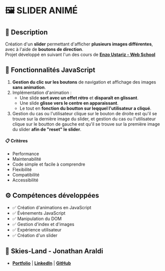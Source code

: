 # 🖼️ SLIDER ANIMÉ

## 📖 Description
Création d'un **slider** permettant d'afficher **plusieurs images différentes**, avec à l'aide de **boutons de direction**.<br>
Projet développé en suivant l'un des cours de **[Enzo Ustariz - Web School](https://www.udemy.com/user/ustariz-enzo/)** 

## 🔧 Fonctionnalités JavaScript
1. **Gestion du clic sur les boutons** de navigation et affichage des images **sans animation**.
2. Implémentation d'animation :
    - Une slide **sort avec un effet rétro** et **disparaît en glissant**.
    - Une slide **glisse vers le centre en apparaissant**.
    - Le tout en **fonction du boutton sur leqquel l'utilisateur a cliqué**.
3. Gestion du cas ou l'utilisateur clique sur le bouton de droite est qu'il se trouve sur la dernière image du slider, et gestion du cas ou l'utilisateur clique sur le boutton de gauche est qu'il se trouve sur la première image du slider **afin de "reset" le slider**.

#### 📋 Critères
- Performance
- Maintenabilité
- Code simple et facile à comprendre
- Flexibilité
- Compatibilité
- Accessibilité

## ⚙️ Compétences développées
- ✅ Création d'animations en JavaScript
- ✅ Évènements JavaScript
- ✅ Manipulation du DOM
- ✅ Gestion d'index et d'images
- ✅ Expérience utilisateur
- ✅ Création d'un slider

## 👤 Skies-Land - Jonathan Araldi
- **[Portfolio](https://portfolio-jonathan-araldi.netlify.app/)** | **[LinkedIn](https://www.linkedin.com/in/jonathan-araldi/)** | **[GitHub](https://github.com/Skies-Land)**